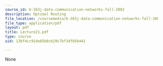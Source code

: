 ```yaml
---
course_id: 6-263j-data-communication-networks-fall-2002
description: Optimal Routing
file_location: /coursemedia/6-263j-data-communication-networks-fall-2002/13bf4cc91de85b8cb29c7bf34fb5b441_Lecture21.pdf
file_type: application/pdf
layout: pdf
title: Lecture21.pdf
type: course
uid: 13bf4cc91de85b8cb29c7bf34fb5b441

---
```

None